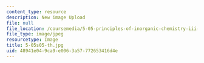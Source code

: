 ```yaml
---
content_type: resource
description: New image Upload
file: null
file_location: /coursemedia/5-05-principles-of-inorganic-chemistry-iii-spring-2005/48941e049ca9e0063a57772653416d4e_5-05s05-th.jpg
file_type: image/jpeg
resourcetype: Image
title: 5-05s05-th.jpg
uid: 48941e04-9ca9-e006-3a57-772653416d4e
---
```


